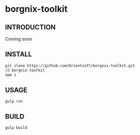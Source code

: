 # borgnix-toolkit

## INTRODUCTION

Coming soon

## INSTALL

```bash
git clone https://github.com/Orientsoft/borgnix-toolkit.git
cd borgnix-toolkit
npm i
```

## USAGE

```bashs
gulp run
```

## BUILD

```bash
gulp build
```
